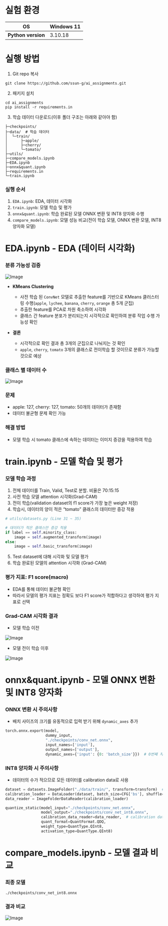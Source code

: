 # 실험 환경

| **OS** | Windows 11 |
| --- | --- |
| **Python version** | 3.10.18 |



# 실행 방법

1. Git repo 복사

```
git clone https://github.com/ssun-g/ai_assignments.git
```

2. 패키지 설치

```
cd ai_assignments
pip install -r requirements.in
```

3. 학습 데이터 다운로드(이후 폴더 구조는 아래와 같아야 함)

```
├─checkpoints/
├─data/  # 학습 데이터
│  └─train/
│      ├─apple/
│      ├─cherry/
│      └─tomato/
├─utils/
├─compare_models.ipynb
├─EDA.ipynb
├─onnx&quant.ipynb
├─requirements.in
└─train.ipynb
```

### 실행 순서

1. `EDA.ipynb`: EDA, 데이터 시각화
2. `train.ipynb`: 모델 학습 및 평가
3. `onnx&quant.ipynb`: 학습 완료된 모델 ONNX 변환 및 INT8 양자화 수행
4. `compare_models.ipynb`: 모델 성능 비교(전이 학습 모델, ONNX 변환 모델, INT8 양자화 모델)



# EDA.ipynb - EDA (데이터 시각화)

### 분류 가능성 검증

![Image](https://github.com/user-attachments/assets/6490e24f-d8c8-43be-b04d-a9cd0993c8f1)

- **KMeans Clustering**
    - 사전 학습 된 `ConvNet` 모델로 추출한 feature를 기반으로 KMeans 클러스터링 수행(`apple`, `lychee`, `banana`, `cherry`, `orange` 총 5개 군집)
    - 추출한 feature를 PCA로 차원 축소하여 시각화
    - 클래스 간 feature 분포가 분리되는지 시각적으로 확인하여 분류 작업 수행 가능성 확인

- **결론**
    - 시각적으로 확인 결과 총 3개의 군집으로 나눠지는 것 확인
    - `apple`, `cherry`, `tomato` 3개의 클래스로 전이학습 할 것이므로 분류가 가능할 것으로 예상

### 클래스 별 데이터 수

![Image](https://github.com/user-attachments/assets/47bf410f-d5b7-445e-92d0-992da5dd35f5)

### 문제

- apple: 127, cherry: 127, tomato: 50개의 데이터가 존재함
- 데이터 불균형 문제 확인 가능

### 해결 방법

- 모델 학습 시 tomato 클래스에 속하는 데이터는 이미지 증강을 적용하여 학습



# train.ipynb - 모델 학습 및 평가

### 모델 학습 과정

1. 전체 데이터를 Train, Valid, Test로 분할. 비율은 70:15:15
2. 사전 학습 모델 attention 시각화(Grad-CAM)
3. 전이 학습(validation dataset의 f1 score가 가장 높은 weight 저장)
4. 학습시, 데이터의 양이 적은 “tomato” 클래스의 데이터만 증강 적용

```python
# utils/datasets.py (Line 31 ~ 35)

# 데이터가 적은 클래스만 증강 적용
if label == self.minority_class:
    image = self.augmented_transform(image)
else:
    image = self.basic_transform(image)
```

5. Test dataset에 대해 시각화 및 모델 평가
6. 학습 완료된 모델의 attention 시각화 (Grad-CAM)

### 평가 지표: F1 score(macro)

- EDA를 통해 데이터 불균형 확인
- 따라서 모델의 평가 지표는 정확도 보다 F1 score가 적합하다고 생각하여 평가 지표로 선택

### Grad-CAM 시각화 결과

- 모델 학습 이전

![Image](https://github.com/user-attachments/assets/23f9cc34-5adc-46e3-a8df-8dc32e3c7b4c)

- 모델 전이 학습 이후

![Image](https://github.com/user-attachments/assets/c135f6ae-2437-4ae8-abad-140647fdf5c3)



# onnx&quant.ipynb - 모델 ONNX 변환 및 INT8 양자화

### ONNX 변환 시 주의사항

- 배치 사이즈의 크기를 유동적으로 입력 받기 위해 `dynamic_axes` 추가

```python
torch.onnx.export(model,
                  dummy_input,
                  "./checkpoints/conv_net.onnx",
                  input_names=['input'],
                  output_names=['output'],
                  dynamic_axes={'input': {0: 'batch_size'}})  # 0번째 차원 dynamic
```

### INT8 양자화 시 주의사항

- 데이터의 수가 적으므로 모든 데이터를 calibration data로 사용

```python
dataset = datasets.ImageFolder("./data/train/", transform=transform)  # 전체 데이터
calibration_loader = DataLoader(dataset, batch_size=CFG['bs'], shuffle=False)
data_reader = ImageFolderDataReader(calibration_loader)

quantize_static(model_input="./checkpoints/conv_net.onnx",
                model_output="./checkpoints/conv_net_int8.onnx",
                calibration_data_reader=data_reader,  # calibration data로 전체 데이터 사용
                quant_format=QuantFormat.QDQ,
                weight_type=QuantType.QInt8,
                activation_type=QuantType.QInt8)
```



# compare_models.ipynb - 모델 결과 비교

### 최종 모델

`./checkpoints/conv_net_int8.onnx`

### 결과 비교

![Image](https://github.com/user-attachments/assets/517f3cc9-5bcd-42e6-866d-d0e880f39f70)